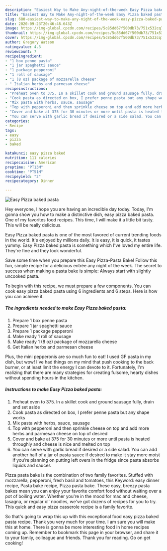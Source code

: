```yaml
---
description: "Easiest Way to Make Any-night-of-the-week Easy Pizza baked pasta"
title: "Easiest Way to Make Any-night-of-the-week Easy Pizza baked pasta"
slug: 680-easiest-way-to-make-any-night-of-the-week-easy-pizza-baked-pasta
date: 2020-09-23T20:46:48.643Z
image: https://img-global.cpcdn.com/recipes/5c85dd67f500db73/751x532cq70/easy-pizza-baked-pasta-recipe-main-photo.jpg
thumbnail: https://img-global.cpcdn.com/recipes/5c85dd67f500db73/751x532cq70/easy-pizza-baked-pasta-recipe-main-photo.jpg
cover: https://img-global.cpcdn.com/recipes/5c85dd67f500db73/751x532cq70/easy-pizza-baked-pasta-recipe-main-photo.jpg
author: Gregory Watson
ratingvalue: 4.3
reviewcount: 7
recipeingredient:
- "1 box penne pasta"
- "1 jar spaghetti sauce"
- "1 package pepperoni"
- "1 roll of sausage"
- "1 (8 oz) package of mozzarella cheese"
- " Italian herbs and parmesan cheese"
recipeinstructions:
- "Preheat oven to 375. In a skillet cook and ground sausage fully, drain and set aside"
- "Cook pasta as directed on box, I prefer penne pasta but any shape works"
- "Mix pasta with herbs, sauce, sausage"
- "Top with pepperoni and then sprinkle cheese on top and add more herbs and parmesan cheese on top of desired"
- "Cover and bake at 375 for 30 minutes or more until pasta is heated throughly and cheese is nice and melted on top"
- "You can serve with garlic bread if desired or a side salad. You can add another half of a jar of pasta sauce if desired to make it stay more moist if you’re planning on putting left overs in the fridge since pasta absorbs liquids and sauces"
categories:
- Recipe
tags:
- easy
- pizza
- baked

katakunci: easy pizza baked 
nutrition: 111 calories
recipecuisine: American
preptime: "PT13M"
cooktime: "PT51M"
recipeyield: "2"
recipecategory: Dinner

---
```



![Easy Pizza baked pasta](https://img-global.cpcdn.com/recipes/5c85dd67f500db73/751x532cq70/easy-pizza-baked-pasta-recipe-main-photo.jpg)

Hey everyone, I hope you are having an incredible day today. Today, I'm gonna show you how to make a distinctive dish, easy pizza baked pasta. One of my favorites food recipes. This time, I will make it a little bit tasty. This will be really delicious.

Easy Pizza baked pasta is one of the most favored of current trending foods in the world. It's enjoyed by millions daily. It is easy, it is quick, it tastes yummy. Easy Pizza baked pasta is something which I've loved my entire life. They're fine and they look wonderful.

Save some time when you prepare this Easy Pizza-Pasta Bake! Follow this fun, simple recipe for a delicious entrée any night of the week. The secret to success when making a pasta bake is simple: Always start with slightly uncooked pasta.


To begin with this recipe, we must prepare a few components. You can cook easy pizza baked pasta using 6 ingredients and 6 steps. Here is how you can achieve it.

<!--inarticleads1-->

##### The ingredients needed to make Easy Pizza baked pasta:

1. Prepare 1 box penne pasta
1. Prepare 1 jar spaghetti sauce
1. Prepare 1 package pepperoni
1. Make ready 1 roll of sausage
1. Make ready 1 (8 oz) package of mozzarella cheese
1. Get  Italian herbs and parmesan cheese


Plus, the mini pepperonis are so much fun to eat! I used GF pasta in my dish, but wow! I&#39;ve had things on my mind that push cooking to the back burner, or at least limit the energy I can devote to it. Fortunately, I&#39;m realizing that there are many strategies for creating fulsome, hearty dishes without spending hours in the kitchen. 

<!--inarticleads2-->

##### Instructions to make Easy Pizza baked pasta:

1. Preheat oven to 375. In a skillet cook and ground sausage fully, drain and set aside
1. Cook pasta as directed on box, I prefer penne pasta but any shape works
1. Mix pasta with herbs, sauce, sausage
1. Top with pepperoni and then sprinkle cheese on top and add more herbs and parmesan cheese on top of desired
1. Cover and bake at 375 for 30 minutes or more until pasta is heated throughly and cheese is nice and melted on top
1. You can serve with garlic bread if desired or a side salad. You can add another half of a jar of pasta sauce if desired to make it stay more moist if you’re planning on putting left overs in the fridge since pasta absorbs liquids and sauces


Pizza pasta bake is the combination of two family favorites. Stuffed with mozzarella, pepperoni, fresh basil and tomatoes, this Keyword: easy dinner recipe, Pasta bake recipe, Pizza pasta bake. These easy, breezy pasta bakes mean you can enjoy your favorite comfort food without waiting over a pot of boiling water. Whether you&#39;re in the mood for mac and cheese, lasagna, or regular ol&#39; noodles, we&#39;ve got dozens of recipes for you to try. This quick and easy pizza casserole recipe is a family favorite. 

So that's going to wrap this up with this exceptional food easy pizza baked pasta recipe. Thank you very much for your time. I am sure you will make this at home. There is gonna be more interesting food in home recipes coming up. Remember to bookmark this page in your browser, and share it to your family, colleague and friends. Thank you for reading. Go on get cooking!

